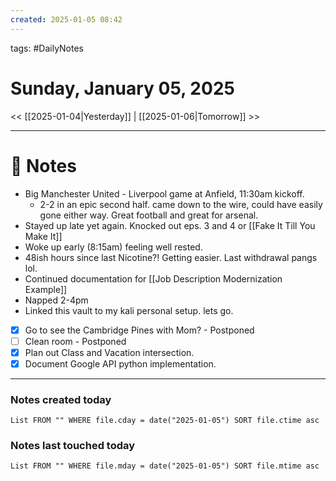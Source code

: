 ```yaml
---
created: 2025-01-05 08:42
---
```

tags: #DailyNotes

# Sunday, January 05, 2025

<< [[2025-01-04|Yesterday]] | [[2025-01-06|Tomorrow]] >>

---
# 📝 Notes

- Big Manchester United - Liverpool game at Anfield, 11:30am kickoff.
	- 2-2 in an epic second half. came down to the wire, could have easily gone either way. Great football and great for arsenal.
- Stayed up late yet again. Knocked out eps. 3 and 4 or [[Fake It Till You Make It]]
- Woke up early (8:15am) feeling well rested. 
- 48ish hours since last Nicotine?! Getting easier. Last withdrawal pangs lol.
- Continued documentation for [[Job Description Modernization Example]]
- Napped 2-4pm 
- Linked this vault to my kali personal setup. lets go.
- [x] Go to see the Cambridge Pines with Mom? - Postponed
- [ ] Clean room - Postponed
- [x] Plan out Class and Vacation intersection.
- [x] Document Google API python implementation.

---
### Notes created today
```dataview
List FROM "" WHERE file.cday = date("2025-01-05") SORT file.ctime asc
```

### Notes last touched today
```dataview
List FROM "" WHERE file.mday = date("2025-01-05") SORT file.mtime asc
```